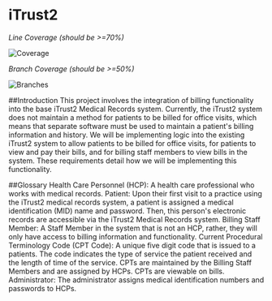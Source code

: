 # iTrust2


*Line Coverage (should be >=70%)*

![Coverage](.github/badges/jacoco.svg)

*Branch Coverage (should be >=50%)*

![Branches](.github/badges/branches.svg)

##Introduction
This project involves the integration of billing functionality into the base iTrust2 Medical Records system. Currently, the iTrust2 system does not maintain a method for patients to be billed for office visits, which means that separate software must be used to maintain a patient's billing information and history. We will be implementing logic into the existing iTrust2 system to allow patients to be billed for office visits, for patients to view and pay their bills, and for billing staff members to view bills in the system. These requirements detail how we will be implementing this functionality.

##Glossary
Health Care Personnel (HCP): A health care professional who works with medical records.
Patient: Upon their first visit to a practice using the iTrust2 medical records system, a patient is assigned a medical identification (MID) name and password. Then, this person's electronic records are accessible via the iTrust2 Medical Records system.
Billing Staff Member: A Staff Member in the system that is not an HCP, rather, they will only have access to billing information and functionality.
Current Procedural Terminology Code (CPT Code): A unique five digit code that is issued to a patients. The code indicates the type of service the patient received and the length of time of the service. CPTs are maintained by the Billing Staff Members and are assigned by HCPs. CPTs are viewable on bills.
Administrator: The administrator assigns medical identification numbers and passwords to HCPs.

